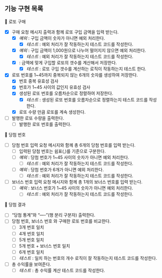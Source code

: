 ## 기능 구현 목록

<aside>
📌 로또 구매

</aside>

- [x]  구매 요청 메시지 출력과 함께 로또 구입 금액을 입력 받는다.
    - [x]  *예외* : 구입 금액이 숫자가 아니면 예외 처리한다.
        - [x]  *테스트* : 예외 처리가 잘 작동하는지 테스트 코드를 작성한다.
    - [x]  *예외* : 구입 금액이 1,000원으로 나누어 떨어지지 않으면 예외 처리한다.
        - [x]  *테스트* : 예외 처리가 잘 작동하는지 테스트 코드를 작성한다.
    - [x] : 금액에 맞게 구입할 로또의 갯수를 계산해서 저장한다.
        - [x] *테스트* : 로또 구입 갯수를 계산하는 로직이 작동하는지 테스트 한다.
- [x]  로또 번호를 1~45까지 중복되지 않는 6개의 숫자를 생성하여 저장한다.
    - [x]  번호 중복 유효성 검사
    - [x]  번호가 1~45 사이의 값인지 유효성 검사
    - [x]  생성된 로또 번호를 오름차순으로 정렬하여 저장한다.
        - [x]  *테스트* : 생성된 로또 번호를 오름차순으로 정렬하는지 테스트 코드를 작성한다.
    - [x]  로또 수량 만큼 로또를 계속 생성한다.
- [ ]  발행한 로또 수량을 출력한다.
    - [ ]  발행한 로또 번호를 출력한다.

<aside>
📌 당첨 번호

</aside>

- [ ]  당첨 번호 입력 요청 메시지와 함께 총 6개의 당첨 번호를 입력 받는다.
    - [ ]  입력된 당첨 번호는 쉼표(,)를 기준으로 구분한다.
    - [ ]  *예외* : 당첨 번호가 1~45 사이의 숫자가 아니면 예외 처리한다.
        - [ ]  *테스트* : 예외 처리가 잘 작동하는지 테스트 코드를 작성한다.
    - [ ]  *예외* : 당첨 번호가 6개가 아니면 예외 처리한다.
        - [ ]  *테스트* : 예외 처리가 잘 작동하는지 테스트 코드를 작성한다.
- [ ]  보너스 번호 입력 요청 메시지와 함께 총 1개의 보너스 번호를 입력 받는다.
    - [ ]  *예외* : 보너스 번호가 1~45 사이의 숫자가 아니면 예외 처리한다.
        - [ ]  *테스트* : 예외 처리가 잘 작동하는지 테스트 코드를 작성한다.

<aside>
📌 당첨 결과

</aside>

- [ ]  “당첨 통계”와 “—-”(행 분리 구분자) 출력한다.
- [ ]  당첨 번호, 보너스 번호 와 구매한 로또 번호를 비교한다.
    - [ ]  3개 번호 일치
    - [ ]  4개 번호 일치
    - [ ]  5개 번호 일치
    - [ ]  5개 번호 + 보너스 번호 일치
    - [ ]  6개 번호 일치
    - [ ]  *테스트* : 일치 하는 번호의 개수 로직이 잘 작동하는지 테스트 코드를 작성한다.
- [ ]  총 수익률을 보여준다.
    - [ ]  *테스트* : 총 수익률 계산 테스트 코드를 작성한다.